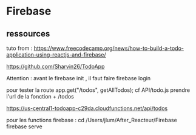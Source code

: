 # Firebase

## ressources

tuto from :
https://www.freecodecamp.org/news/how-to-build-a-todo-application-using-reactjs-and-firebase/

https://github.com/Sharvin26/TodoApp

Attention : avant le firebase init , il faut faire firebase login

pour tester la route app.get("/todos", getAllTodos); cf API/todo.js
prendre l'url de la fonction + /todos

https://us-central1-todoapp-c29da.cloudfunctions.net/api/todos

pour les functions firebase :
cd /Users/jlum/After_Reacteur/Firebase
firebase serve
